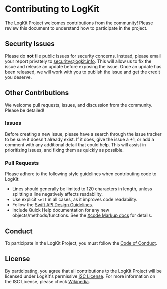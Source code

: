 # Contributing to LogKit

The LogKit Project welcomes contributions from the community! Please review this document to understand how to participate in the project.

## Security Issues

Please do **not** file public issues for security concerns. Instead, please email your report privately to <security@logkit.info>. This will allow us to fix the issue and release an update before exposing the issue. Once an update has been released, we will work with you to publish the issue and get the credit you deserve.

## Other Contributions

We welcome pull requests, issues, and discussion from the community. Please be detailed!

### Issues

Before creating a new issue, please have a search through the issue tracker to be sure it doesn't already exist. If it does, give the issue a +1, or add a comment with any additional detail that could help. This will assist in prioritizing issues, and fixing them as quickly as possible.

### Pull Requests

Please adhere to the following style guidelines when contributing code to LogKit:

  - Lines should generally be limited to 120 characters in length, unless splitting a line negatively affects readability.
  - Use explicit `self` in all cases, as it improves code readability.
  - Follow the [Swift API Design Guidelines][API_Guidelines].
  - Include Quick Help documentation for any new objects/methods/functions. See the [Xcode Markup docs][xcode_markup] for details.

## Conduct

To participate in the LogKit Project, you must follow the [Code of Conduct][conduct].

## License

By participating, you agree that all contributions to the LogKit Project will be licensed under LogKit's permissive [ISC License][LK_License]. For more information on the ISC License, please check [Wikipedia][Wiki_ISC].


[API_Guidelines]: https://swift.org/documentation/api-design-guidelines/
[xcode_markup]: https://developer.apple.com/library/ios/documentation/Xcode/Reference/xcode_markup_formatting_ref/index.html
[conduct]: https://github.com/logkit/logkit.github.io/blob/master/CONDUCT.md
[LK_License]: https://github.com/logkit/logkit/blob/master/LICENSE.txt
[Wiki_ISC]: https://en.wikipedia.org/wiki/ISC_license
